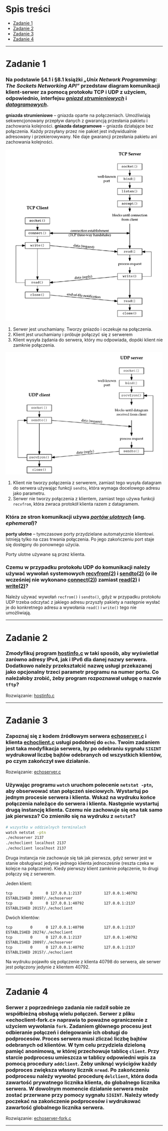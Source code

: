 # Spis treści

- [Zadanie 1](#zadanie-1)
- [Zadanie 2](#zadanie-2)
- [Zadanie 3](#zadanie-3)
- [Zadanie 4](#zadanie-4)

***

# Zadanie 1

### Na podstawie §4.1 i §8.1 książki *„Unix Network Programming: The Sockets Networking API”* przedstaw diagram komunikacji klient-serwer za pomocą protokołu TCP i UDP z użyciem, odpowiednio, interfejsu <u>*gniazd strumieniowych*</u> i <u>*datagramowych*</u>.

**gniazda strumieniowe** – gniazda oparte na połączeniach. Umożliwiają sekwencjonowany przepływ danych z gwarancją przesłania pakietu i zachowania kolejności.
**gniazda datagramowe** – gniazda działające bez połączenia. Każdy przsyłany przez nie pakiet jest indywidualnie adresowany i przekierowywany. Nie daje gwarancji przesłania pakietu ani zachowania kolejności.

![zad1_tcp](./zad1_tcp.png)

1) Serwer jest uruchamiany. Tworzy gniazdo i oczekuje na połączenia.
2) Klient jest uruchamiany i próbuje połączyć się z serwerem
3) Klient wysyła żądania do serwera, który mu odpowiada, dopóki klient nie zamknie połączenia.

![zad1_udp](./zad1_udp.png)

1) Klient nie tworzy połączenia z serwerem, zamiast tego wysyła datagram do serwera używając funkcji `sendto`, która wymaga docelowego adresu jako parametru.
2) Serwer nie tworzy połączenia z klientem, zamiast tego używa funkcji `recvfrom`, która zwraca protokół klienta razem z datagramem.


###  Która ze stron komunikacji używa <u>*portów ulotnych*</u> (ang. *ephemeral*)?

**porty ulotne** – tymczasowe porty przydzielane automatycznie klientowi. Istnieją tylko na czas trwania połączenia. Po jego zakończeniu port staje się dostępny do ponownego użycia.

Porty ulotne używane są przez klienta.


### Czemu w przypadku protokołu UDP do komunikacji należy używać wywołań systemowych [recvfrom(2)](http://man7.org/linux/man-pages/man2/recvfrom.2.html) i [sendto(2)](http://man7.org/linux/man-pages/man2/sendto.2.html) (o ile wcześniej nie wykonano [connect(2)](http://man7.org/linux/man-pages/man2/connect.2.html)) zamiast [read(2)](http://man7.org/linux/man-pages/man2/read.2.html) i [write(2)](http://man7.org/linux/man-pages/man2/write.2.html)?

Należy używać wywołań `recfrom()` i `sendto()`, gdyż w przypadku protokołu UDP trzeba odczytać z jakiego adresu przyszły pakiety a następnie wysłać je do konkretnego adresu a wywołania `read()` i `write()` tego nie umożliwiają.

***

# Zadanie 2

### Zmodyfikuj program [hostinfo.c](./programy/hostinfo.c) w taki sposób, aby wyświetlał zarówno adresy IPv4, jak i IPv6 dla danej nazwy serwera. Dodatkowo należy przekształcić nazwę usługi przekazanej jako opcjonalny trzeci parametr programu na numer portu. Co należałoby zrobić, żeby program rozpoznawał usługę o nazwie `tftp`?

Rozwiązanie: [hostinfo.c](./programy/hostinfo.c)

***

# Zadanie 3

### Zapoznaj się z kodem źródłowym serwera [echoserver.c](./programy/echoserver.c) i klienta [echoclient.c](./programy/echoclient.c) usługi podobnej do `echo`. Twoim zadaniem jest taka modyfikacja serwera, by po odebraniu sygnału `SIGINT` wydrukował liczbę bajtów odebranych od wszystkich klientów, po czym zakończył swe działanie.

Rozwiązanie: [echoserver.c](./programy/echoserver.c)



### Używając programu `watch` uruchom polecenie `netstat -ptn`, aby obserwować stan połączeń sieciowych. Wystartuj po jednym procesie serwera i klienta. Wskaż na wydruku końce połączenia należące do serwera i klienta. Następnie wystartuj drugą instancję klienta. Czemu nie zachowuje się ona tak samo jak pierwsza? Co zmieniło się na wydruku z `netstat`?

```bash
# wszystko w oddzielnych terminalach
watch netstat -ptn
./echoserver 2137 
./echoclient localhost 2137
./echoclient localhost 2137
```

Druga instancja nie zachowuje się tak jak pierwsza, gdyż serwer jest w stanie obsługiwać jedynie jednego klienta jednocześnie (reszta czeka w kolejce na połączenie). Kiedy pierwszy klient zamknie połączenie, to drugi połączy się z serwerem.

Jeden klient:
```
tcp        0      0 127.0.0.1:2137          127.0.0.1:40792         ESTABLISHED 20097/./echoserver
tcp        0      0 127.0.0.1:40792         127.0.0.1:2137          ESTABLISHED 20157/./echoclient
```
Dwóch klientów:
```
tcp        0      0 127.0.0.1:40798         127.0.0.1:2137          ESTABLISHED 20274/./echoclient
tcp        0      0 127.0.0.1:2137          127.0.0.1:40792         ESTABLISHED 20097/./echoserver
tcp        0      0 127.0.0.1:40792         127.0.0.1:2137          ESTABLISHED 20157/./echoclient
```

Na wydruku pojawiło się połączenie z klienta 40798 do serwera, ale serwer jest połączony jedynie z klientem 40792.

***

# Zadanie 4

### Serwer z poprzedniego zadania nie radził sobie ze współbieżną obsługą wielu połączeń. Serwer z pliku «echoclient-fork.c» naprawia to poważne ograniczenie z użyciem wywołania `fork`. Zadaniem głównego procesu jest odbieranie połączeń i delegowanie ich obsługi do podprocesów. Proces serwera musi zliczać liczbę bajtów odebranych od klientów. W tym celu przydziela dzieloną pamięć anonimową, w której przechowuje tablicę `client`. Przy starcie podprocesu umieszcza w tablicy odpowiedni wpis za pomocą procedury `addclient`. Żeby uniknąć wyścigów każdy podproces zwiększa własny licznik `nread`. Po zakończeniu podprocesu należy wywołać procedurę `delclient`, która doda zawartość prywatnego licznika klienta, do globalnego licznika serwera. W dowolnym momencie działanie serwera może zostać przerwane przy pomocy sygnału `SIGINT`. Należy wtedy poczekać na zakończenie podprocesów i wydrukować zawartość globalnego licznika serwera.

Rozwiązanie: [echoserver-fork.c](./programy/echoserver-fork.c)
***
